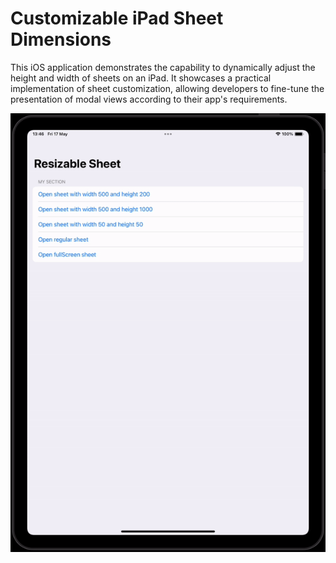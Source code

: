 # Customizable iPad Sheet Dimensions

This iOS application demonstrates the capability to dynamically adjust the height and width of sheets on an iPad. It showcases a practical implementation of sheet customization, allowing developers to fine-tune the presentation of modal views according to their app's requirements.

![](https://github.com/marcosdebast/ResizableSheet/blob/main/demo.gif)
